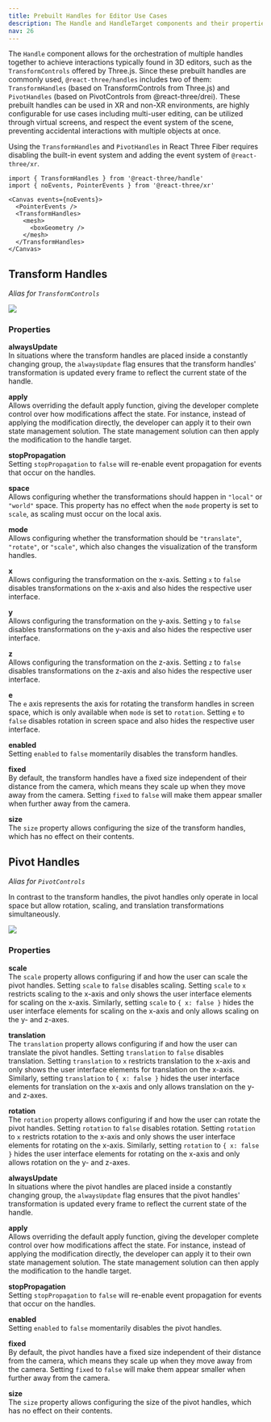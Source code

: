 ```yaml
---
title: Prebuilt Handles for Editor Use Cases  
description: The Handle and HandleTarget components and their properties  
nav: 26  
---
```


The `Handle` component allows for the orchestration of multiple handles together to achieve interactions typically found in 3D editors, such as the `TransformControls` offered by Three.js. Since these prebuilt handles are commonly used, `@react-three/handles` includes two of them: `TransformHandles` (based on TransformControls from Three.js) and `PivotHandles` (based on PivotControls from @react-three/drei). These prebuilt handles can be used in XR and non-XR environments, are highly configurable for use cases including multi-user editing, can be utilized through virtual screens, and respect the event system of the scene, preventing accidental interactions with multiple objects at once.

Using the `TransformHandles` and `PivotHandles` in React Three Fiber requires disabling the built-in event system and adding the event system of `@react-three/xr`.

```tsx
import { TransformHandles } from '@react-three/handle'
import { noEvents, PointerEvents } from '@react-three/xr'

<Canvas events={noEvents}>
  <PointerEvents />
  <TransformHandles>
    <mesh>
      <boxGeometry />
    </mesh>
  </TransformHandles>
</Canvas>
```

## Transform Handles  
*Alias for `TransformControls`*

![](./transform.gif)

### Properties

**alwaysUpdate**  
In situations where the transform handles are placed inside a constantly changing group, the `alwaysUpdate` flag ensures that the transform handles' transformation is updated every frame to reflect the current state of the handle.

**apply**  
Allows overriding the default apply function, giving the developer complete control over how modifications affect the state. For instance, instead of applying the modification directly, the developer can apply it to their own state management solution. The state management solution can then apply the modification to the handle target.

**stopPropagation**  
Setting `stopPropagation` to `false` will re-enable event propagation for events that occur on the handles.

**space**  
Allows configuring whether the transformations should happen in `"local"` or `"world"` space. This property has no effect when the `mode` property is set to `scale`, as scaling must occur on the local axis.

**mode**  
Allows configuring whether the transformation should be `"translate"`, `"rotate"`, or `"scale"`, which also changes the visualization of the transform handles.

**x**  
Allows configuring the transformation on the x-axis. Setting `x` to `false` disables transformations on the x-axis and also hides the respective user interface.

**y**  
Allows configuring the transformation on the y-axis. Setting `y` to `false` disables transformations on the y-axis and also hides the respective user interface.

**z**  
Allows configuring the transformation on the z-axis. Setting `z` to `false` disables transformations on the z-axis and also hides the respective user interface.

**e**  
The `e` axis represents the axis for rotating the transform handles in screen space, which is only available when `mode` is set to `rotation`. Setting `e` to `false` disables rotation in screen space and also hides the respective user interface.

**enabled**  
Setting `enabled` to `false` momentarily disables the transform handles.

**fixed**  
By default, the transform handles have a fixed size independent of their distance from the camera, which means they scale up when they move away from the camera. Setting `fixed` to `false` will make them appear smaller when further away from the camera.

**size**  
The `size` property allows configuring the size of the transform handles, which has no effect on their contents.

## Pivot Handles  
*Alias for `PivotControls`*

In contrast to the transform handles, the pivot handles only operate in local space but allow rotation, scaling, and translation transformations simultaneously.

![](./pivot.gif)

### Properties

**scale**  
The `scale` property allows configuring if and how the user can scale the pivot handles. Setting `scale` to `false` disables scaling. Setting `scale` to `x` restricts scaling to the x-axis and only shows the user interface elements for scaling on the x-axis. Similarly, setting `scale` to `{ x: false }` hides the user interface elements for scaling on the x-axis and only allows scaling on the y- and z-axes.

**translation**  
The `translation` property allows configuring if and how the user can translate the pivot handles. Setting `translation` to `false` disables translation. Setting `translation` to `x` restricts translation to the x-axis and only shows the user interface elements for translation on the x-axis. Similarly, setting `translation` to `{ x: false }` hides the user interface elements for translation on the x-axis and only allows translation on the y- and z-axes.

**rotation**  
The `rotation` property allows configuring if and how the user can rotate the pivot handles. Setting `rotation` to `false` disables rotation. Setting `rotation` to `x` restricts rotation to the x-axis and only shows the user interface elements for rotating on the x-axis. Similarly, setting `rotation` to `{ x: false }` hides the user interface elements for rotating on the x-axis and only allows rotation on the y- and z-axes.

**alwaysUpdate**  
In situations where the pivot handles are placed inside a constantly changing group, the `alwaysUpdate` flag ensures that the pivot handles' transformation is updated every frame to reflect the current state of the handle.

**apply**  
Allows overriding the default apply function, giving the developer complete control over how modifications affect the state. For instance, instead of applying the modification directly, the developer can apply it to their own state management solution. The state management solution can then apply the modification to the handle target.

**stopPropagation**  
Setting `stopPropagation` to `false` will re-enable event propagation for events that occur on the handles.

**enabled**  
Setting `enabled` to `false` momentarily disables the pivot handles.

**fixed**  
By default, the pivot handles have a fixed size independent of their distance from the camera, which means they scale up when they move away from the camera. Setting `fixed` to `false` will make them appear smaller when further away from the camera.

**size**  
The `size` property allows configuring the size of the pivot handles, which has no effect on their contents.